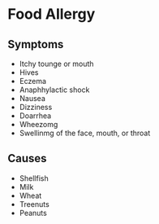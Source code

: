 <h1>Food Allergy</h1>

<h2>Symptoms</h2>

- Itchy tounge or mouth
- Hives
- Eczema
- Anaphhylactic shock
- Nausea
- Dizziness
- Doarrhea
- Wheezomg
- Swellinmg of the face, mouth, or throat

<h2>Causes</h2>

- Shellfish
- Milk
- Wheat
- Treenuts
- Peanuts
